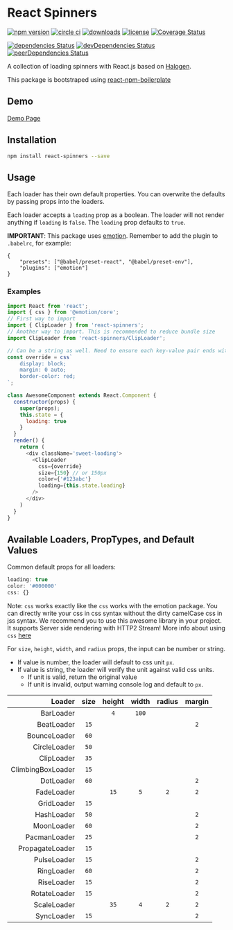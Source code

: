 # React Spinners

[![npm version](https://badge.fury.io/js/react-spinners.svg)][npm_url]
[![circle ci](https://circleci.com/gh/davidhu2000/react-spinners.svg?style=shield)][ci_url]
[![downloads](https://img.shields.io/npm/dt/react-spinners.svg)][npm_url]
[![license](https://img.shields.io/npm/l/react-spinners.svg)][npm_url]
[![Coverage Status](https://coveralls.io/repos/github/davidhu2000/react-spinners/badge.svg?branch=master)](https://coveralls.io/github/davidhu2000/react-spinners?branch=master)

[![dependencies Status](https://david-dm.org/davidhu2000/react-spinners/status.svg)](https://david-dm.org/davidhu2000/react-spinners)
[![devDependencies Status](https://david-dm.org/davidhu2000/react-spinners/dev-status.svg)](https://david-dm.org/davidhu2000/react-spinners?type=dev)
[![peerDependencies Status](https://david-dm.org/davidhu2000/react-spinners/peer-status.svg)](https://david-dm.org/davidhu2000/react-spinners?type=peer)

[npm_url]: https://www.npmjs.org/package/react-spinners
[ci_url]: https://circleci.com/gh/davidhu2000/react-spinners

A collection of loading spinners with React.js based on [Halogen](https://github.com/yuanyan/halogen).

This package is bootstraped using [react-npm-boilerplate](https://github.com/juliancwirko/react-npm-boilerplate)

## Demo

[Demo Page](https://www.react-spinners.com)

## Installation

```bash
npm install react-spinners --save
```

## Usage

Each loader has their own default properties. You can overwrite the defaults by passing props into the loaders.

Each loader accepts a `loading` prop as a boolean. The loader will not render anything if `loading` is `false`. The `loading` prop defaults to `true`.

**IMPORTANT**: This package uses [emotion](https://github.com/emotion-js/emotion). Remember to add the plugin to `.babelrc`, for example: 

```
{
    "presets": ["@babel/preset-react", "@babel/preset-env"],
    "plugins": ["emotion"]
}
```

### Examples
 
```js
import React from 'react';
import { css } from '@emotion/core';
// First way to import
import { ClipLoader } from 'react-spinners';
// Another way to import. This is recommended to reduce bundle size
import ClipLoader from 'react-spinners/ClipLoader';

// Can be a string as well. Need to ensure each key-value pair ends with ;
const override = css`
    display: block;
    margin: 0 auto;
    border-color: red;
`;

class AwesomeComponent extends React.Component {
  constructor(props) {
    super(props);
    this.state = {
      loading: true
    }
  }
  render() {
    return (
      <div className='sweet-loading'>
        <ClipLoader
          css={override}
          size={150} // or 150px
          color={'#123abc'}
          loading={this.state.loading}
        />
      </div> 
    )
  }
}
```

## Available Loaders, PropTypes, and Default Values

Common default props for all loaders:

```js
loading: true
color: '#000000'
css: {}
```
Note:
`css` works exactly like the `css` works with the emotion package.
You can directly write your css in css syntax without the dirty camelCase css in jss syntax.
We recommend you to use this awesome library in your project. It supports Server side rendering with HTTP2 Stream! 
More info about using `css` [here](https://emotion.sh/docs/introduction)

For `size`, `height`, `width`, and `radius` props, the input can be number or string.

- If value is number, the loader will default to css unit `px`. 
- If value is string, the loader will verify the unit against valid css units.
  - If unit is valid, return the original value
  - If unit is invalid, output warning console log and default to `px`.


|            Loader |   size   |   height   |   width   |   radius   |  margin    |
| ----------------: | :------: | :--------: | :-------: | :--------: | :--------: |
|         BarLoader |          |    `4`     |   `100`   |            |
|        BeatLoader |   `15`   |            |           |            |    `2`     |
|      BounceLoader |   `60`   |            |           |            |
|      CircleLoader |   `50`   |            |           |            |
|        ClipLoader |   `35`   |            |           |            |
| ClimbingBoxLoader |   `15`   |            |           |            |
|         DotLoader |   `60`   |            |           |            |    `2`     |
|        FadeLoader |          |    `15`    |    `5`    |    `2`     |    `2`     |
|        GridLoader |   `15`   |            |           |            |
|        HashLoader |   `50`   |            |           |            |    `2`     |
|        MoonLoader |   `60`   |            |           |            |    `2`     |
|      PacmanLoader |   `25`   |            |           |            |    `2`     |
|   PropagateLoader |   `15`   |            |           |            |
|       PulseLoader |   `15`   |            |           |            |    `2`     |
|        RingLoader |   `60`   |            |           |            |    `2`     |
|        RiseLoader |   `15`   |            |           |            |    `2`     |
|      RotateLoader |   `15`   |            |           |            |    `2`     |
|       ScaleLoader |          |    `35`    |    `4`    |    `2`     |    `2`     |
|        SyncLoader |   `15`   |            |           |            |    `2`     |

